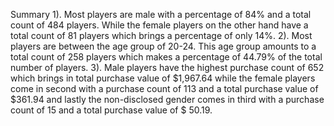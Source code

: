 Summary
1). Most players are male with a percentage of 84% and a total count of 484 players. While the female players on the other hand have a total count of 81 players which brings a percentage of only 14%.
2). Most players are between the age group of 20-24. This age group amounts to a total count of 258 players which makes a percentage of 44.79% of the total number of players.
3). Male players have the highest purchase count of 652 which brings in total purchase value of $1,967.64 while the female players come in second with a purchase count of 113 and a total purchase value of $361.94 and lastly the non-disclosed gender comes in third with a purchase count of 15 and a total purchase value of $ 50.19.

